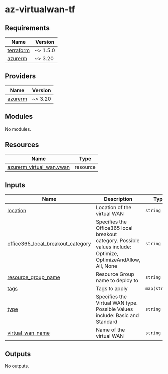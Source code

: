 # az-virtualwan-tf
<!-- BEGIN_TF_DOCS -->
## Requirements

| Name | Version |
|------|---------|
| <a name="requirement_terraform"></a> [terraform](#requirement\_terraform) | ~> 1.5.0 |
| <a name="requirement_azurerm"></a> [azurerm](#requirement\_azurerm) | ~> 3.20 |

## Providers

| Name | Version |
|------|---------|
| <a name="provider_azurerm"></a> [azurerm](#provider\_azurerm) | ~> 3.20 |

## Modules

No modules.

## Resources

| Name | Type |
|------|------|
| [azurerm_virtual_wan.vwan](https://registry.terraform.io/providers/hashicorp/azurerm/latest/docs/resources/virtual_wan) | resource |

## Inputs

| Name | Description | Type | Default | Required |
|------|-------------|------|---------|:--------:|
| <a name="input_location"></a> [location](#input\_location) | Location of the virtual WAN | `string` | n/a | yes |
| <a name="input_office365_local_breakout_category"></a> [office365\_local\_breakout\_category](#input\_office365\_local\_breakout\_category) | Specifies the Office365 local breakout category. Possible values include: Optimize, OptimizeAndAllow, All, None | `string` | `"None"` | no |
| <a name="input_resource_group_name"></a> [resource\_group\_name](#input\_resource\_group\_name) | Resource Group name to deploy to | `string` | n/a | yes |
| <a name="input_tags"></a> [tags](#input\_tags) | Tags to apply | `map(string)` | n/a | yes |
| <a name="input_type"></a> [type](#input\_type) | Specifies the Virtual WAN type. Possible Values include: Basic and Standard | `string` | `"Standard"` | no |
| <a name="input_virtual_wan_name"></a> [virtual\_wan\_name](#input\_virtual\_wan\_name) | Name of the virtual WAN | `string` | n/a | yes |

## Outputs

No outputs.
<!-- END_TF_DOCS -->